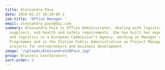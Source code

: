 ```yaml
---
title: Alessandra Pace
date: 2019-02-27 18:28:00 Z
job-title: 'Office Manager '
email: alessandra_pace@dai.com
summary: Alessandra Pace is Office Administrator, dealing with logistics, purchases,
  suppliers, and health and safety requirements. She has built her experience in procurement
  and logistics in a European Commission’s Agency, working as Manager of Entrepreneurship
  Programmes and in the Italian Public Administration as Project Manager of EU-funded
  projects for entrepreneurs and business development.
image: "/uploads/Alessandra%20Pace.jpg"
group: Brussels Coordinators
sort-order: 5
---
```


